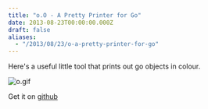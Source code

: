 ```yaml
---
title: "o.O - A Pretty Printer for Go"
date: 2013-08-23T00:00:00.000Z
draft: false
aliases:
  - "/2013/08/23/o-a-pretty-printer-for-go"
---
```

Here's a useful little tool that prints out go objects in colour.

![o.gif](/images/o.gif)

Get it on [github](https://github.com/AndrewVos/o)


